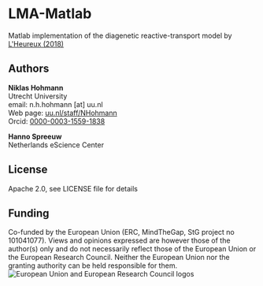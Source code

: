 # LMA-Matlab

Matlab implementation of the diagenetic reactive-transport model by [L'Heureux (2018)](https://doi.org/10.1155/2018/4968315)

## Authors

__Niklas Hohmann__  
Utrecht University  
email: n.h.hohmann [at] uu.nl  
Web page: [uu.nl/staff/NHohmann](https://www.uu.nl/staff/NHHohmann)  
Orcid: [0000-0003-1559-1838](https://orcid.org/0000-0003-1559-1838)

__Hanno Spreeuw__  
Netherlands eScience Center

## License

Apache 2.0, see LICENSE file for details

## Funding

Co-funded by the European Union (ERC, MindTheGap, StG project no 101041077). Views and opinions expressed are however those of the author(s) only and do not necessarily reflect those of the European Union or the European Research Council. Neither the European Union nor the granting authority can be held responsible for them.  
![European Union and European Research Council logos](https://erc.europa.eu/sites/default/files/2023-06/LOGO_ERC-FLAG_FP.png)

